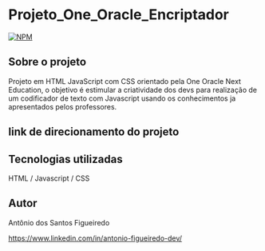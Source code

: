 # Projeto_One_Oracle_Encriptador     
[![NPM](https://img.shields.io/npm/l/react)](https://github.com/antonysf/Projeto_One_Oracle_Encriptador/blob/main/licence) 

## Sobre o projeto
Projeto em HTML JavaScript com CSS orientado pela One Oracle Next Education, o objetivo é estimular a criatividade dos devs para realização de um codificador de texto com Javascript usando os conhecimentos ja apresentados pelos professores.

## link de direcionamento do projeto



## Tecnologias utilizadas
HTML / Javascript / CSS

## Autor
Antônio dos Santos Figueiredo

https://www.linkedin.com/in/antonio-figueiredo-dev/
